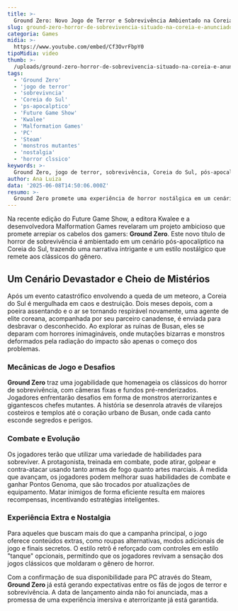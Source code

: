 ```yaml
---
title: >-
  Ground Zero: Novo Jogo de Terror e Sobrevivência Ambientado na Coreia do Sul é Anunciado
slug: ground-zero-horror-de-sobrevivencia-situado-na-coreia-e-anunciado
categoria: Games
midia: >-
  https://www.youtube.com/embed/Cf3OvrFbpY0
tipoMidia: video
thumb: >-
  /uploads/ground-zero-horror-de-sobrevivencia-situado-na-coreia-e-anunciado-preview.jpg
tags:
  - 'Ground Zero'
  - 'jogo de terror'
  - 'sobrevivncia'
  - 'Coreia do Sul'
  - 'ps-apocalptico'
  - 'Future Game Show'
  - 'Kwalee'
  - 'Malformation Games'
  - 'PC'
  - 'Steam'
  - 'monstros mutantes'
  - 'nostalgia'
  - 'horror clssico'
keywords: >-
  Ground Zero, jogo de terror, sobrevivência, Coreia do Sul, pós-apocalíptico, Future Game Show, Kwalee, Malformation Games, PC, Steam, monstros mutantes, nostalgia, horror clássico
author: Ana Luiza
data: '2025-06-08T14:50:06.000Z'
resumo: >-
  Ground Zero promete uma experiência de horror nostálgica em um cenário pós-apocalíptico na Coreia do Sul. O jogo estará disponível para PC, desafiando jogadores com monstros mutantes e mistérios sombrios.
---
```


Na recente edição do Future Game Show, a editora Kwalee e a desenvolvedora Malformation Games revelaram um projeto ambicioso que promete arrepiar os cabelos dos gamers: **Ground Zero**. Este novo título de horror de sobrevivência é ambientado em um cenário pós-apocalíptico na Coreia do Sul, trazendo uma narrativa intrigante e um estilo nostálgico que remete aos clássicos do gênero.

## Um Cenário Devastador e Cheio de Mistérios

Após um evento catastrófico envolvendo a queda de um meteoro, a Coreia do Sul é mergulhada em caos e destruição. Dois meses depois, com a poeira assentando e o ar se tornando respirável novamente, uma agente de elite coreana, acompanhada por seu parceiro canadense, é enviada para desbravar o desconhecido. Ao explorar as ruínas de Busan, eles se deparam com horrores inimagináveis, onde mutações bizarras e monstros deformados pela radiação do impacto são apenas o começo dos problemas.

### Mecânicas de Jogo e Desafios

**Ground Zero** traz uma jogabilidade que homenageia os clássicos do horror de sobrevivência, com câmeras fixas e fundos pré-renderizados. Jogadores enfrentarão desafios em forma de monstros aterrorizantes e gigantescos chefes mutantes. A história se desenrola através de vilarejos costeiros e templos até o coração urbano de Busan, onde cada canto esconde segredos e perigos.

### Combate e Evolução

Os jogadores terão que utilizar uma variedade de habilidades para sobreviver. A protagonista, treinada em combate, pode atirar, golpear e contra-atacar usando tanto armas de fogo quanto artes marciais. À medida que avançam, os jogadores podem melhorar suas habilidades de combate e ganhar Pontos Genoma, que são trocados por atualizações de equipamento. Matar inimigos de forma eficiente resulta em maiores recompensas, incentivando estratégias inteligentes.

### Experiência Extra e Nostalgia

Para aqueles que buscam mais do que a campanha principal, o jogo oferece conteúdos extras, como roupas alternativas, modos adicionais de jogo e finais secretos. O estilo retrô é reforçado com controles em estilo "tanque" opcionais, permitindo que os jogadores revivam a sensação dos jogos clássicos que moldaram o gênero de horror.

Com a confirmação de sua disponibilidade para PC através do Steam, **Ground Zero** já está gerando expectativas entre os fãs de jogos de terror e sobrevivência. A data de lançamento ainda não foi anunciada, mas a promessa de uma experiência imersiva e aterrorizante já está garantida.